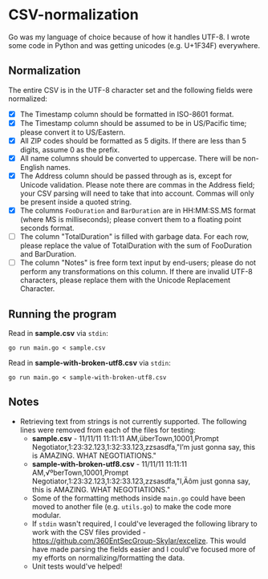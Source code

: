 # CSV-normalization
Go was my language of choice because of how it handles UTF-8. I wrote some code in Python and was getting unicodes (e.g. U+1F34F) everywhere.

## Normalization
The entire CSV is in the UTF-8 character set and the following fields were normalized:

- [x] The Timestamp column should be formatted in ISO-8601 format.
- [x] The Timestamp column should be assumed to be in US/Pacific time; please convert it to US/Eastern.
- [x] All ZIP codes should be formatted as 5 digits. If there are less than 5 digits, assume 0 as the prefix.
- [x] All name columns should be converted to uppercase. There will be non-English names.
- [x] The Address column should be passed through as is, except for Unicode validation. Please note there are commas in the Address field; your CSV parsing will need to take that into account. Commas will only be present inside a quoted string.
- [x] The columns `FooDuration` and `BarDuration` are in HH:MM:SS.MS format (where MS is milliseconds); please convert them to a floating point seconds format.
- [ ] The column "TotalDuration" is filled with garbage data. For each row, please replace the value of TotalDuration with the sum of FooDuration and BarDuration.
- [ ] The column "Notes" is free form text input by end-users; please do not perform any transformations on this column. If there are invalid UTF-8 characters, please replace them with the Unicode Replacement Character.

## Running the program
Read in **sample.csv** via `stdin`:
```
go run main.go < sample.csv
```

Read in **sample-with-broken-utf8.csv** via `stdin`:
```
go run main.go < sample-with-broken-utf8.csv
```

## Notes
* Retrieving text from strings is not currently supported. The following lines were removed from each of the files for testing:
  * **sample.csv** - 11/11/11 11:11:11 AM,überTown,10001,Prompt Negotiator,1:23:32.123,1:32:33.123,zzsasdfa,"I’m just gonna say, this is AMAZING. WHAT NEGOTIATIONS."
  * **sample-with-broken-utf8.csv** - 11/11/11 11:11:11 AM,√ºberTown,10001,Prompt Negotiator,1:23:32.123,1:32:33.123,zzsasdfa,"I‚Äôm just gonna say, this is AMAZING. WHAT NEGOTIATIONS."
  * Some of the formatting methods inside `main.go` could have been moved to another file (e.g. `utils.go`) to make the code more modular.
  * If `stdin` wasn't required, I could've leveraged the following library to work with the CSV files provided - https://github.com/360EntSecGroup-Skylar/excelize. This would have made parsing the fields easier and I could've focused more of my efforts on normalizing/formatting the data.
  * Unit tests would've helped!
